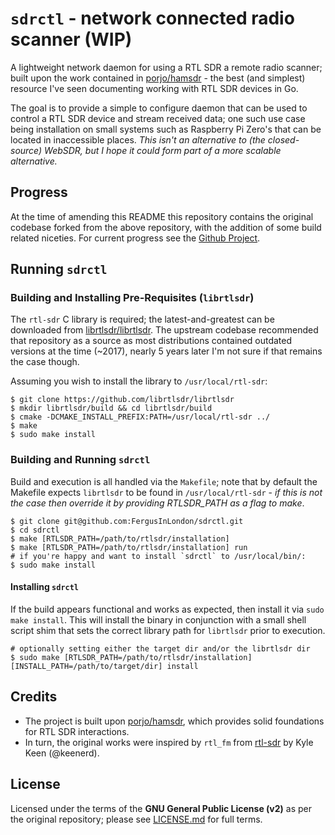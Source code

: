 # `sdrctl` - network connected radio scanner (WIP)

A lightweight network daemon for using a RTL SDR a remote radio scanner; built upon the work contained in [porjo/hamsdr](https://github.com/porjo/hamsdr) - the best (and simplest) resource I've seen documenting working with RTL SDR devices in Go.

The goal is to provide a simple to configure daemon that can be used to control a RTL SDR device and stream received data; one such use case being installation on small systems such as Raspberry Pi Zero's that can be located in inaccessible places. *This isn't an alternative to (the closed-source) WebSDR, but I hope it could form part of a more scalable alternative.*

## Progress

At the time of amending this README this repository contains the original codebase forked from the above repository, with the addition of some build related niceties. For current progress see the [Github Project](https://github.com/users/FergusInLondon/projects/1/views/1).

## Running `sdrctl`

### Building and Installing Pre-Requisites (`librtlsdr`)

The `rtl-sdr` C library is required; the latest-and-greatest can be downloaded from [librtlsdr/librtlsdr](https://github.com/librtlsdr/librtlsdr). The upstream codebase recommended that repository as a source as most distributions contained outdated versions at the time (~2017), nearly 5 years later I'm not sure if that remains the case though.

Assuming you wish to install the library to `/usr/local/rtl-sdr`:

```
$ git clone https://github.com/librtlsdr/librtlsdr
$ mkdir librtlsdr/build && cd librtlsdr/build
$ cmake -DCMAKE_INSTALL_PREFIX:PATH=/usr/local/rtl-sdr ../
$ make
$ sudo make install
```

### Building and Running `sdrctl`

Build and execution is all handled via the `Makefile`; note that by default the Makefile expects `librtlsdr` to be found in `/usr/local/rtl-sdr` - *if this is not the case then override it by providing RTLSDR_PATH as a flag to make*.

```
$ git clone git@github.com:FergusInLondon/sdrctl.git
$ cd sdrctl
$ make [RTLSDR_PATH=/path/to/rtlsdr/installation]
$ make [RTLSDR_PATH=/path/to/rtlsdr/installation] run
# if you're happy and want to install `sdrctl` to /usr/local/bin/:
$ sudo make install
```

#### Installing `sdrctl`

If the build appears functional and works as expected, then install it via `sudo make install`. This will install the binary in conjunction with a small shell script shim that sets the correct library path for `librtlsdr` prior to execution.

```
# optionally setting either the target dir and/or the librtlsdr dir
$ sudo make [RTLSDR_PATH=/path/to/rtlsdr/installation][INSTALL_PATH=/path/to/target/dir] install
```

## Credits

- The project is built upon [porjo/hamsdr](https://github.com/porjo/hamsdr), which provides solid foundations for RTL SDR interactions.
- In turn, the original works were inspired by `rtl_fm` from [rtl-sdr](https://github.com/keenerd/rtl-sdr) by Kyle Keen (@keenerd).

## License

Licensed under the terms of the **GNU General Public License (v2)** as per the original repository; please see [LICENSE.md](LICENSE.md) for full terms.
